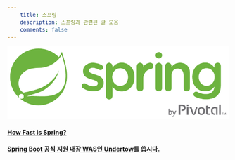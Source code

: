 ```yaml
---
    title: 스프링
    description: 스프링과 관련된 글 모음
    comments: false
---
```


![](/images/logo/spring.png)

#### [How Fast is Spring?](https://spring.io/blog/2018/12/12/how-fast-is-spring) 

#### [Spring Boot 공식 지원 내장 WAS인 Undertow를 씁시다.](https://zepinos.tistory.com/35?category=797552)